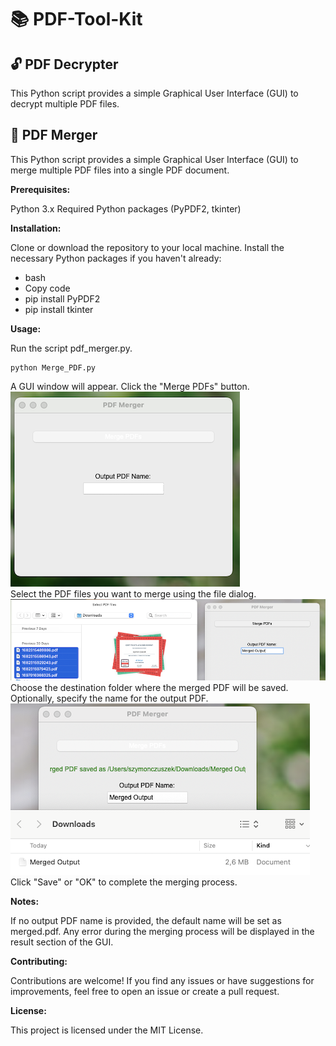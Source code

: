 # 📚 PDF-Tool-Kit

## 🔓 PDF Decrypter

This Python script provides a simple Graphical User Interface (GUI) to decrypt multiple PDF files.

## 🔗 PDF Merger

This Python script provides a simple Graphical User Interface (GUI) to merge multiple PDF files into a single PDF document.

**Prerequisites:**

Python 3.x
Required Python packages (PyPDF2, tkinter)

**Installation:**

Clone or download the repository to your local machine.
Install the necessary Python packages if you haven't already:
- bash
- Copy code
- pip install PyPDF2
- pip install tkinter

**Usage:**

Run the script pdf_merger.py.
```terminal
python Merge_PDF.py
```
A GUI window will appear. Click the "Merge PDFs" button.
<br> ![Pictures/app.png](Pictures/app.png) <br>
Select the PDF files you want to merge using the file dialog.
<br> ![Pictures/app.png](Pictures/input.png) <br>
Choose the destination folder where the merged PDF will be saved. Optionally, specify the name for the output PDF.
<br> ![Pictures/app.png](Pictures/output.png) <br>
Click "Save" or "OK" to complete the merging process.

**Notes:**

If no output PDF name is provided, the default name will be set as merged.pdf.
Any error during the merging process will be displayed in the result section of the GUI.

**Contributing:**

Contributions are welcome! If you find any issues or have suggestions for improvements, feel free to open an issue or create a pull request.

**License:**

This project is licensed under the MIT License.
